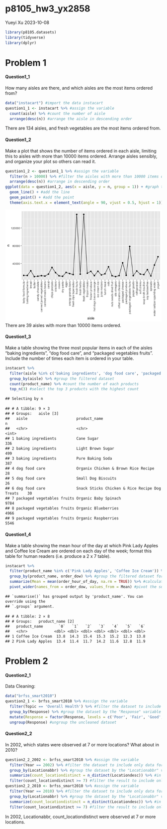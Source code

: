 p8105_hw3_yx2858
================
Yueyi Xu
2023-10-08

``` r
library(p8105.datasets)
library(tidyverse)
library(dplyr)
```

# Problem 1

#### Question1_1

How many aisles are there, and which aisles are the most items ordered
from?

``` r
data("instacart") #import the data instacart
question1_1 <- instacart %>% #assign the variable
  count(aisle) %>% #count the number of aisle
  arrange(desc(n)) #arrange the aisle in descending order
```

There are 134 aisles, and fresh vegetables are the most items ordered
from.

#### Question1_2

Make a plot that shows the number of items ordered in each aisle,
limiting this to aisles with more than 10000 items ordered. Arrange
aisles sensibly, and organize your plot so others can read it.

``` r
question1_2 <- question1_1 %>% #assign the variable
  filter(n > 10000) %>% #filter the aisles with more than 10000 items ordered
  arrange(desc(n)) #arrange in descending order
ggplot(data = question1_2, aes(x = aisle, y = n, group = 1)) + #graph the plot
  geom_line() + #add the line
  geom_point() + #add the point
  theme(axis.text.x = element_text(angle = 90, vjust = 0.5, hjust = 1)) #reverse the names of x axis to horizontal view
```

![](p8105_hw3_yx2858_files/figure-gfm/unnamed-chunk-3-1.png)<!-- -->
There are 39 aisles with more than 10000 items ordered.

#### Question1_3

Make a table showing the three most popular items in each of the aisles
“baking ingredients”, “dog food care”, and “packaged vegetables fruits”.
Include the number of times each item is ordered in your table.

``` r
instacart %>%
  filter(aisle %in% c('baking ingredients', 'dog food care', 'packaged vegetables fruits')) %>% #filter the dataset into only these three values
  group_by(aisle) %>% #group the filtered dataset
  count(product_name) %>% #count the number of each products
  top_n(3) #select the top 3 products with the highest count
```

    ## Selecting by n

    ## # A tibble: 9 × 3
    ## # Groups:   aisle [3]
    ##   aisle                      product_name                                      n
    ##   <chr>                      <chr>                                         <int>
    ## 1 baking ingredients         Cane Sugar                                      336
    ## 2 baking ingredients         Light Brown Sugar                               499
    ## 3 baking ingredients         Pure Baking Soda                                387
    ## 4 dog food care              Organix Chicken & Brown Rice Recipe              28
    ## 5 dog food care              Small Dog Biscuits                               26
    ## 6 dog food care              Snack Sticks Chicken & Rice Recipe Dog Treats    30
    ## 7 packaged vegetables fruits Organic Baby Spinach                           9784
    ## 8 packaged vegetables fruits Organic Blueberries                            4966
    ## 9 packaged vegetables fruits Organic Raspberries                            5546

#### Question1_4

Make a table showing the mean hour of the day at which Pink Lady Apples
and Coffee Ice Cream are ordered on each day of the week; format this
table for human readers (i.e. produce a 2 x 7 table).

``` r
instacart %>%
  filter(product_name %in% c('Pink Lady Apples', 'Coffee Ice Cream')) %>% #filter the dataset into which "product_name" is either "Pink Lady Apples" or "Coffee Ice Cream"
  group_by(product_name, order_dow) %>% #group the filtered dataset for each combination of product and day of the week
  summarize(Mean = mean(order_hour_of_day, na.rm = TRUE)) %>% #calculate the mean hour of the day when orders for each product were placed, ignore the ones with missing value
  pivot_wider(names_from = order_dow, values_from = Mean) #pivot the summarized dataset into each day of the week as a separate column with the mean order hour; therefore, this table becomes a 2x7 table (2 product_name, and 7 days of the week)
```

    ## `summarise()` has grouped output by 'product_name'. You can override using the
    ## `.groups` argument.

    ## # A tibble: 2 × 8
    ## # Groups:   product_name [2]
    ##   product_name       `0`   `1`   `2`   `3`   `4`   `5`   `6`
    ##   <chr>            <dbl> <dbl> <dbl> <dbl> <dbl> <dbl> <dbl>
    ## 1 Coffee Ice Cream  13.8  14.3  15.4  15.3  15.2  12.3  13.8
    ## 2 Pink Lady Apples  13.4  11.4  11.7  14.2  11.6  12.8  11.9

# Problem 2

#### Question2_1

Data Cleaning:

``` r
data("brfss_smart2010")
question2_1 <- brfss_smart2010 %>% #assign the variable
  filter(Topic == 'Overall Health') %>% #filter the dataset to include only "Overall Health"
  group_by(Response) %>% #group the dataset by the "Response" variable
  mutate(Response = factor(Response, levels = c('Poor', 'Fair', 'Good', 'Very good', 'Excellent'))) %>% #modify the "Response" variable by converting it 
  ungroup(Response) #ungroup the uncleaned dataset
```

#### Question2_2

In 2002, which states were observed at 7 or more locations? What about
in 2010?

``` r
question2_2_2002 <- brfss_smart2010 %>% #assign the variable
  filter(Year == 2002) %>% #filter the dataset to include only data for the year 2002 
  group_by(Locationabbr) %>% #group the dataset by the "Locationabbr" variable which represents the state
  summarize(count_locationdistinct = n_distinct(Locationdesc)) %>% #in each state group, calculate the number of distinct "Locationdesc" values and add up together
  filter(count_locationdistinct >= 7) #filter the result to include only states where the count of distinct "Locationdesc" values is greater or equal to 7
question2_2_2010 <- brfss_smart2010 %>% #assign the variable
  filter(Year == 2010) %>% #filter the dataset to include only data for the year 2010
  group_by(Locationabbr) %>% #group the dataset by the "Locationabbr" variable which represents the state
  summarize(count_locationdistinct = n_distinct(Locationdesc)) %>% #in each state group, calculate the number of distinct "Locationdesc" values and add up together
  filter(count_locationdistinct >= 7) #filter the result to include only states where the count of distinct "Locationdesc" values is greater or equal to 7
```

In 2002, Locationabbr, count_locationdistinct were observed at 7 or more
locations.
